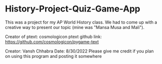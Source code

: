# History-Project-Quiz-Game-App
This was a project for my AP World History class. We had to come up with a creative way to present our topic (mine was "Mansa Musa and Mali").

Creator of ptext: cosmologicon
ptext github link: https://github.com/cosmologicon/pygame-text

Creator: Vansh Chhabra
Date: 8/30/2022
Please give me credit if you plan on using this program and posting it somewhere
